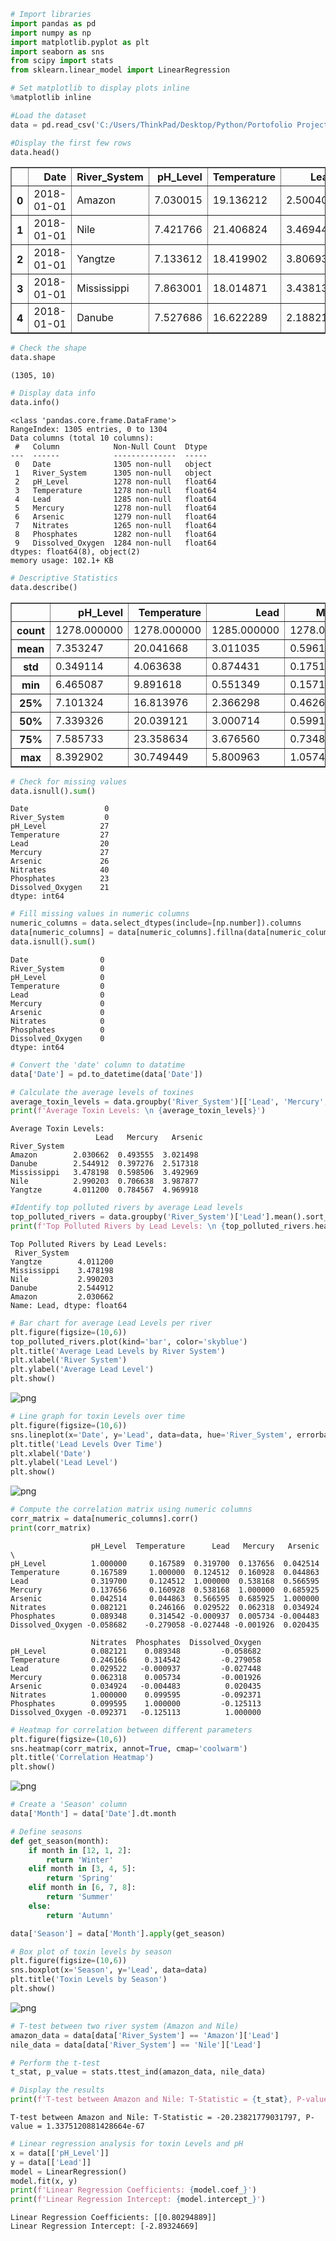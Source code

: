 ```python
# Import libraries
import pandas as pd
import numpy as np
import matplotlib.pyplot as plt
import seaborn as sns
from scipy import stats
from sklearn.linear_model import LinearRegression

# Set matplotlib to display plots inline
%matplotlib inline
```


```python
#Load the dataset
data = pd.read_csv('C:/Users/ThinkPad/Desktop/Python/Portofolio Projects/IT Online/Project 2 - Environmental Toxin Analysis in River Systems/National_River_Toxin_Dataset_1.csv')

#Display the first few rows
data.head()
```




<div>
<style scoped>
    .dataframe tbody tr th:only-of-type {
        vertical-align: middle;
    }

    .dataframe tbody tr th {
        vertical-align: top;
    }

    .dataframe thead th {
        text-align: right;
    }
</style>
<table border="1" class="dataframe">
  <thead>
    <tr style="text-align: right;">
      <th></th>
      <th>Date</th>
      <th>River_System</th>
      <th>pH_Level</th>
      <th>Temperature</th>
      <th>Lead</th>
      <th>Mercury</th>
      <th>Arsenic</th>
      <th>Nitrates</th>
      <th>Phosphates</th>
      <th>Dissolved_Oxygen</th>
    </tr>
  </thead>
  <tbody>
    <tr>
      <th>0</th>
      <td>2018-01-01</td>
      <td>Amazon</td>
      <td>7.030015</td>
      <td>19.136212</td>
      <td>2.500401</td>
      <td>0.465454</td>
      <td>3.578886</td>
      <td>11.627614</td>
      <td>0.522167</td>
      <td>7.830196</td>
    </tr>
    <tr>
      <th>1</th>
      <td>2018-01-01</td>
      <td>Nile</td>
      <td>7.421766</td>
      <td>21.406824</td>
      <td>3.469443</td>
      <td>0.859716</td>
      <td>5.352155</td>
      <td>10.538171</td>
      <td>0.510465</td>
      <td>8.130328</td>
    </tr>
    <tr>
      <th>2</th>
      <td>2018-01-01</td>
      <td>Yangtze</td>
      <td>7.133612</td>
      <td>18.419902</td>
      <td>3.806935</td>
      <td>0.824085</td>
      <td>5.277814</td>
      <td>7.865033</td>
      <td>0.585096</td>
      <td>8.120874</td>
    </tr>
    <tr>
      <th>3</th>
      <td>2018-01-01</td>
      <td>Mississippi</td>
      <td>7.863001</td>
      <td>18.014871</td>
      <td>3.438131</td>
      <td>0.500597</td>
      <td>3.473881</td>
      <td>11.143068</td>
      <td>0.438248</td>
      <td>6.853816</td>
    </tr>
    <tr>
      <th>4</th>
      <td>2018-01-01</td>
      <td>Danube</td>
      <td>7.527686</td>
      <td>16.622289</td>
      <td>2.188210</td>
      <td>0.424178</td>
      <td>2.454209</td>
      <td>8.043467</td>
      <td>0.422244</td>
      <td>8.197925</td>
    </tr>
  </tbody>
</table>
</div>




```python
# Check the shape
data.shape
```




    (1305, 10)




```python
# Display data info
data.info()
```

    <class 'pandas.core.frame.DataFrame'>
    RangeIndex: 1305 entries, 0 to 1304
    Data columns (total 10 columns):
     #   Column            Non-Null Count  Dtype  
    ---  ------            --------------  -----  
     0   Date              1305 non-null   object 
     1   River_System      1305 non-null   object 
     2   pH_Level          1278 non-null   float64
     3   Temperature       1278 non-null   float64
     4   Lead              1285 non-null   float64
     5   Mercury           1278 non-null   float64
     6   Arsenic           1279 non-null   float64
     7   Nitrates          1265 non-null   float64
     8   Phosphates        1282 non-null   float64
     9   Dissolved_Oxygen  1284 non-null   float64
    dtypes: float64(8), object(2)
    memory usage: 102.1+ KB
    


```python
# Descriptive Statistics
data.describe()
```




<div>
<style scoped>
    .dataframe tbody tr th:only-of-type {
        vertical-align: middle;
    }

    .dataframe tbody tr th {
        vertical-align: top;
    }

    .dataframe thead th {
        text-align: right;
    }
</style>
<table border="1" class="dataframe">
  <thead>
    <tr style="text-align: right;">
      <th></th>
      <th>pH_Level</th>
      <th>Temperature</th>
      <th>Lead</th>
      <th>Mercury</th>
      <th>Arsenic</th>
      <th>Nitrates</th>
      <th>Phosphates</th>
      <th>Dissolved_Oxygen</th>
    </tr>
  </thead>
  <tbody>
    <tr>
      <th>count</th>
      <td>1278.000000</td>
      <td>1278.000000</td>
      <td>1285.000000</td>
      <td>1278.000000</td>
      <td>1279.000000</td>
      <td>1265.000000</td>
      <td>1282.000000</td>
      <td>1284.000000</td>
    </tr>
    <tr>
      <th>mean</th>
      <td>7.353247</td>
      <td>20.041668</td>
      <td>3.011035</td>
      <td>0.596108</td>
      <td>3.597916</td>
      <td>10.038789</td>
      <td>0.497162</td>
      <td>8.023795</td>
    </tr>
    <tr>
      <th>std</th>
      <td>0.349114</td>
      <td>4.063638</td>
      <td>0.874431</td>
      <td>0.175150</td>
      <td>0.992052</td>
      <td>2.096641</td>
      <td>0.106304</td>
      <td>1.064190</td>
    </tr>
    <tr>
      <th>min</th>
      <td>6.465087</td>
      <td>9.891618</td>
      <td>0.551349</td>
      <td>0.157117</td>
      <td>1.485608</td>
      <td>2.025075</td>
      <td>0.144044</td>
      <td>5.041394</td>
    </tr>
    <tr>
      <th>25%</th>
      <td>7.101324</td>
      <td>16.813976</td>
      <td>2.366298</td>
      <td>0.462683</td>
      <td>2.836160</td>
      <td>8.701188</td>
      <td>0.422006</td>
      <td>7.269386</td>
    </tr>
    <tr>
      <th>50%</th>
      <td>7.339326</td>
      <td>20.039121</td>
      <td>3.000714</td>
      <td>0.599186</td>
      <td>3.511678</td>
      <td>10.089112</td>
      <td>0.497631</td>
      <td>8.007448</td>
    </tr>
    <tr>
      <th>75%</th>
      <td>7.585733</td>
      <td>23.358634</td>
      <td>3.676560</td>
      <td>0.734863</td>
      <td>4.298946</td>
      <td>11.391686</td>
      <td>0.572888</td>
      <td>8.740828</td>
    </tr>
    <tr>
      <th>max</th>
      <td>8.392902</td>
      <td>30.749449</td>
      <td>5.800963</td>
      <td>1.057494</td>
      <td>6.232902</td>
      <td>16.547073</td>
      <td>0.870007</td>
      <td>11.228677</td>
    </tr>
  </tbody>
</table>
</div>




```python
# Check for missing values
data.isnull().sum()
```




    Date                 0
    River_System         0
    pH_Level            27
    Temperature         27
    Lead                20
    Mercury             27
    Arsenic             26
    Nitrates            40
    Phosphates          23
    Dissolved_Oxygen    21
    dtype: int64




```python
# Fill missing values in numeric columns
numeric_columns = data.select_dtypes(include=[np.number]).columns
data[numeric_columns] = data[numeric_columns].fillna(data[numeric_columns].mean())
data.isnull().sum()
```




    Date                0
    River_System        0
    pH_Level            0
    Temperature         0
    Lead                0
    Mercury             0
    Arsenic             0
    Nitrates            0
    Phosphates          0
    Dissolved_Oxygen    0
    dtype: int64




```python
# Convert the 'date' column to datatime
data['Date'] = pd.to_datetime(data['Date'])

```


```python
# Calculate the average levels of toxines
average_toxin_levels = data.groupby('River_System')[['Lead', 'Mercury', 'Arsenic']].mean()
print(f'Average Toxin Levels: \n {average_toxin_levels}')

```

    Average Toxin Levels: 
                       Lead   Mercury   Arsenic
    River_System                              
    Amazon        2.030662  0.493555  3.021498
    Danube        2.544912  0.397276  2.517318
    Mississippi   3.478198  0.598506  3.492969
    Nile          2.990203  0.706638  3.987877
    Yangtze       4.011200  0.784567  4.969918
    


```python
#Identify top polluted rivers by average Lead levels
top_polluted_rivers = data.groupby('River_System')['Lead'].mean().sort_values(ascending=False)
print(f'Top Polluted Rivers by Lead Levels: \n {top_polluted_rivers.head(5)}')

```

    Top Polluted Rivers by Lead Levels: 
     River_System
    Yangtze        4.011200
    Mississippi    3.478198
    Nile           2.990203
    Danube         2.544912
    Amazon         2.030662
    Name: Lead, dtype: float64
    


```python
# Bar chart for average Lead Levels per river
plt.figure(figsize=(10,6))
top_polluted_rivers.plot(kind='bar', color='skyblue')
plt.title('Average Lead Levels by River System')
plt.xlabel('River System')
plt.ylabel('Average Lead Level')
plt.show()
```


    
![png](output_10_0.png)
    



```python
# Line graph for toxin Levels over time
plt.figure(figsize=(10,6))
sns.lineplot(x='Date', y='Lead', data=data, hue='River_System', errorbar=None)
plt.title('Lead Levels Over Time')
plt.xlabel('Date')
plt.ylabel('Lead Level')
plt.show()
```


    
![png](output_11_0.png)
    



```python
# Compute the correlation matrix using numeric columns
corr_matrix = data[numeric_columns].corr()
print(corr_matrix)
```

                      pH_Level  Temperature      Lead   Mercury   Arsenic  \
    pH_Level          1.000000     0.167589  0.319700  0.137656  0.042514   
    Temperature       0.167589     1.000000  0.124512  0.160928  0.044863   
    Lead              0.319700     0.124512  1.000000  0.538168  0.566595   
    Mercury           0.137656     0.160928  0.538168  1.000000  0.685925   
    Arsenic           0.042514     0.044863  0.566595  0.685925  1.000000   
    Nitrates          0.082121     0.246166  0.029522  0.062318  0.034924   
    Phosphates        0.089348     0.314542 -0.000937  0.005734 -0.004483   
    Dissolved_Oxygen -0.058682    -0.279058 -0.027448 -0.001926  0.020435   
    
                      Nitrates  Phosphates  Dissolved_Oxygen  
    pH_Level          0.082121    0.089348         -0.058682  
    Temperature       0.246166    0.314542         -0.279058  
    Lead              0.029522   -0.000937         -0.027448  
    Mercury           0.062318    0.005734         -0.001926  
    Arsenic           0.034924   -0.004483          0.020435  
    Nitrates          1.000000    0.099595         -0.092371  
    Phosphates        0.099595    1.000000         -0.125113  
    Dissolved_Oxygen -0.092371   -0.125113          1.000000  
    


```python
# Heatmap for correlation between different parameters
plt.figure(figsize=(10,6))
sns.heatmap(corr_matrix, annot=True, cmap='coolwarm')
plt.title('Correlation Heatmap')
plt.show()

```


    
![png](output_13_0.png)
    



```python
# Create a 'Season' column
data['Month'] = data['Date'].dt.month

# Define seasons
def get_season(month):
    if month in [12, 1, 2]:
        return 'Winter'
    elif month in [3, 4, 5]:
        return 'Spring'
    elif month in [6, 7, 8]:
        return 'Summer'
    else:
        return 'Autumn'

data['Season'] = data['Month'].apply(get_season)
```


```python
# Box plot of toxin levels by season
plt.figure(figsize=(10,6))
sns.boxplot(x='Season', y='Lead', data=data)
plt.title('Toxin Levels by Season')
plt.show()
```


    
![png](output_15_0.png)
    



```python
# T-test between two river system (Amazon and Nile)
amazon_data = data[data['River_System'] == 'Amazon']['Lead']
nile_data = data[data['River_System'] == 'Nile']['Lead']

# Perform the t-test 
t_stat, p_value = stats.ttest_ind(amazon_data, nile_data)

# Display the results
print(f'T-test between Amazon and Nile: T-Statistic = {t_stat}, P-value = {p_value}')

```

    T-test between Amazon and Nile: T-Statistic = -20.23821779031797, P-value = 1.3375120881428664e-67
    


```python
# Linear regression analysis for toxin Levels and pH
x = data[['pH_Level']]
y = data[['Lead']]
model = LinearRegression()
model.fit(x, y)
print(f'Linear Regression Coefficients: {model.coef_}')
print(f'Linear Regression Intercept: {model.intercept_}')

```

    Linear Regression Coefficients: [[0.80294889]]
    Linear Regression Intercept: [-2.89324669]
    


```python

```


```python

```
